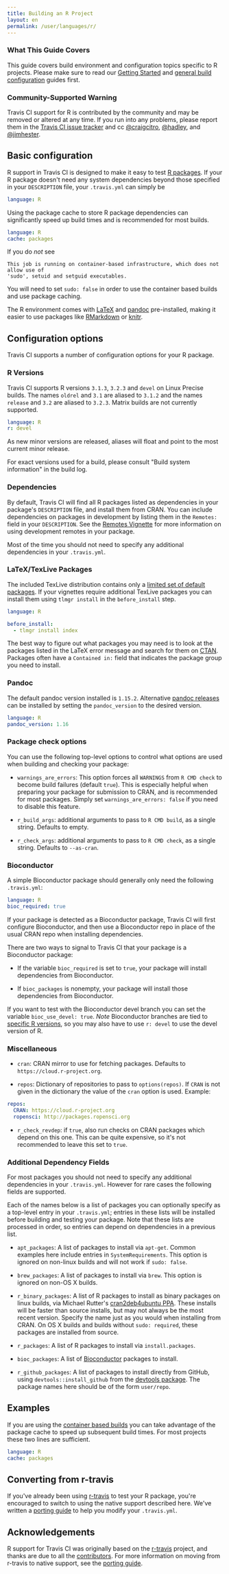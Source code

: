 ```yaml
---
title: Building an R Project
layout: en
permalink: /user/languages/r/
---
```


### What This Guide Covers

This guide covers build environment and configuration topics specific to R
projects. Please make sure to read our
[Getting Started](/user/getting-started/) and
[general build configuration](/user/customizing-the-build/) guides first.

### Community-Supported Warning

Travis CI support for R is contributed by the community and may be removed or
altered at any time. If you run into any problems, please report them in the
[Travis CI issue tracker](https://github.com/travis-ci/travis-ci/issues/new?labels=community:r)
and cc [@craigcitro](https://github.com/craigcitro),
[@hadley](https://github.com/hadley), and
[@jimhester](https://github.com/jimhester).

## Basic configuration

R support in Travis CI is designed to make it easy to test
[R packages](http://cran.r-project.org/doc/manuals/R-exts.html). If your R
package doesn't need any system dependencies beyond those specified in your
`DESCRIPTION` file, your `.travis.yml` can simply be

```yaml
language: R
```

Using the package cache to store R package dependencies can significantly speed up build times and
is recommended for most builds.

```yaml
language: R
cache: packages
```

If you do _not_ see
```
This job is running on container-based infrastructure, which does not allow use of
'sudo', setuid and setguid executables.
```

You will need to set `sudo: false` in order to use the container based builds and use package caching.

The R environment comes with [LaTeX](https://www.tug.org/texlive/) and
[pandoc](http://johnmacfarlane.net/pandoc/) pre-installed, making it easier to
use packages like [RMarkdown](http://rmarkdown.rstudio.com/) or
[knitr](http://yihui.name/knitr/).

## Configuration options

Travis CI supports a number of configuration options for your R package.

### R Versions ###

Travis CI supports R versions `3.1.3`, `3.2.3` and `devel` on Linux Precise builds.
The names `oldrel` and `3.1` are aliased to `3.1.2` and the names `release` and `3.2` are aliased
to `3.2.3`. Matrix builds are not currently supported.

```yaml
language: R
r: devel
```

As new minor versions are released, aliases will float and point to the most current minor release.

For exact versions used for a build, please consult "Build system information" in the build log.

### Dependencies

By default, Travis CI will find all R packages listed as dependencies in your
package's `DESCRIPTION` file, and install them from CRAN. You can include
dependencies on packages in development by listing them in the `Remotes:` field in your
`DESCRIPTION`. See the [Remotes
Vignette](https://github.com/hadley/devtools/blob/master/vignettes/dependencies.Rmd#package-remotes)
for more information on using development remotes in your package.

Most of the time you should not need to specify any additional dependencies in
your `.travis.yml`.

### LaTeX/TexLive Packages

The included TexLive distribution contains only a [limited set of default
packages](https://github.com/yihui/ubuntu-bin/blob/master/TeXLive.pkgs). If
your vignettes require additional TexLive packages you can install them using
`tlmgr install` in the `before_install` step.

```yaml
language: R

before_install:
  - tlmgr install index
```

The best way to figure out what packages you may need is to look at the
packages listed in the LaTeX error message and search for them on
[CTAN](https://www.ctan.org/). Packages often have a `Contained in:` field that
indicates the package group you need to install.

### Pandoc ###

The default pandoc version installed is `1.15.2`. Alternative [pandoc
releases](https://github.com/jgm/pandoc/releases) can be installed by setting
the `pandoc_version` to the desired version.

```yaml
language: R
pandoc_version: 1.16
```

### Package check options

You can use the following top-level options to control what options are used
when building and checking your package:

* `warnings_are_errors`: This option forces all `WARNINGS` from `R CMD check` to
  become build failures (default `true`). This is especially helpful when preparing
  your package for submission to CRAN, and is recommended for most packages.
  Simply set `warnings_are_errors: false` if you need to disable this feature.

* `r_build_args`: additional arguments to pass to `R CMD build`, as a single
  string. Defaults to empty.

* `r_check_args`: additional arguments to pass to `R CMD check`, as a single
  string. Defaults to `--as-cran`.

### Bioconductor

A simple Bioconductor package should generally only need the following `.travis.yml`:

```yaml
language: R
bioc_required: true
```

If your package is detected as a Bioconductor package, Travis CI will first
configure Bioconductor, and then use a Bioconductor repo in place of the usual
CRAN repo when installing dependencies.

There are two ways to signal to Travis CI that your package is a Bioconductor
package:

* If the variable `bioc_required` is set to `true`, your package will install
  dependencies from Bioconductor.

* If `bioc_packages` is nonempty, your package will install those dependencies from
  Bioconductor.

If you want to test with the Bioconductor devel branch you can set the variable
`bioc_use_devel: true`. *Note* Bioconductor branches are tied to [specific R
versions](https://www.bioconductor.org/developers/how-to/useDevel), so you may
also have to use `r: devel` to use the devel version of R.

### Miscellaneous

* `cran`: CRAN mirror to use for fetching packages. Defaults to
  `https://cloud.r-project.org`.

* `repos`: Dictionary of repositories to pass to `options(repos)`. If `CRAN` is
  not given in the dictionary the value of the `cran` option is used.
  Example:

```yaml
repos:
  CRAN: https://cloud.r-project.org
  ropensci: http://packages.ropensci.org
```

* `r_check_revdep`: if `true`, also run checks on CRAN packages which depend
  on this one. This can be quite expensive, so it's not recommended to leave
  this set to `true`.

### Additional Dependency Fields ###

For most packages you should not need to specify any additional dependencies in
your `.travis.yml`. However for rare cases the following fields
are supported.

Each of the names below is a list of packages you can optionally specify as a
top-level entry in your `.travis.yml`; entries in these lists will be
installed before building and testing your package. Note that these lists are
processed in order, so entries can depend on dependencies in a previous list.

* `apt_packages`: A list of packages to install via `apt-get`. Common examples
  here include entries in `SystemRequirements`. This option is ignored on
  non-linux builds and will not work if `sudo: false`.

* `brew_packages`: A list of packages to install via `brew`. This option is
  ignored on non-OS X builds.

* `r_binary_packages`: A list of R packages to install as binary packages on
  linux builds, via Michael Rutter's
  [cran2deb4ubuntu PPA](https://launchpad.net/~marutter/+archive/ubuntu/c2d4u).
  These installs will be faster than source installs, but may not always be
  the most recent version. Specify the name just as you would when installing
  from CRAN. On OS X builds and builds without `sudo: required`, these packages
  are installed from source.

* `r_packages`: A list of R packages to install via `install.packages`.

* `bioc_packages`: A list of [Bioconductor](http://www.bioconductor.org/)
  packages to install.

* `r_github_packages`: A list of packages to install directly from GitHub,
  using `devtools::install_github` from the
  [devtools package](https://github.com/hadley/devtools). The package names
  here should be of the form `user/repo`.

## Examples

If you are using the [container based builds][container] you can take advantage
of the package cache to speed up subsequent build times. For most projects
these two lines are sufficient.

```yaml
language: R
cache: packages
```

## Converting from r-travis

If you've already been using
[r-travis](https://github.com/craigcitro/r-travis) to test your R package,
you're encouraged to switch to using the native support described here. We've
written a
[porting guide](https://github.com/craigcitro/r-travis/wiki/Porting-to-native-R-support-in-Travis)
to help you modify your `.travis.yml`.

## Acknowledgements

R support for Travis CI was originally based on the
[r-travis](https://github.com/craigcitro/r-travis) project, and thanks are due
to all the
[contributors](https://github.com/craigcitro/r-travis/graphs/contributors).
For more information on moving from r-travis to native support, see the
[porting guide](https://github.com/craigcitro/r-travis/wiki/Porting-to-native-R-support-in-Travis).

[container]: /user/workers/container-based-infrastructure/
